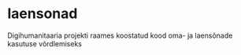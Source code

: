 # laensonad
Digihumanitaaria projekti raames koostatud kood oma- ja laensõnade kasutuse võrdlemiseks
